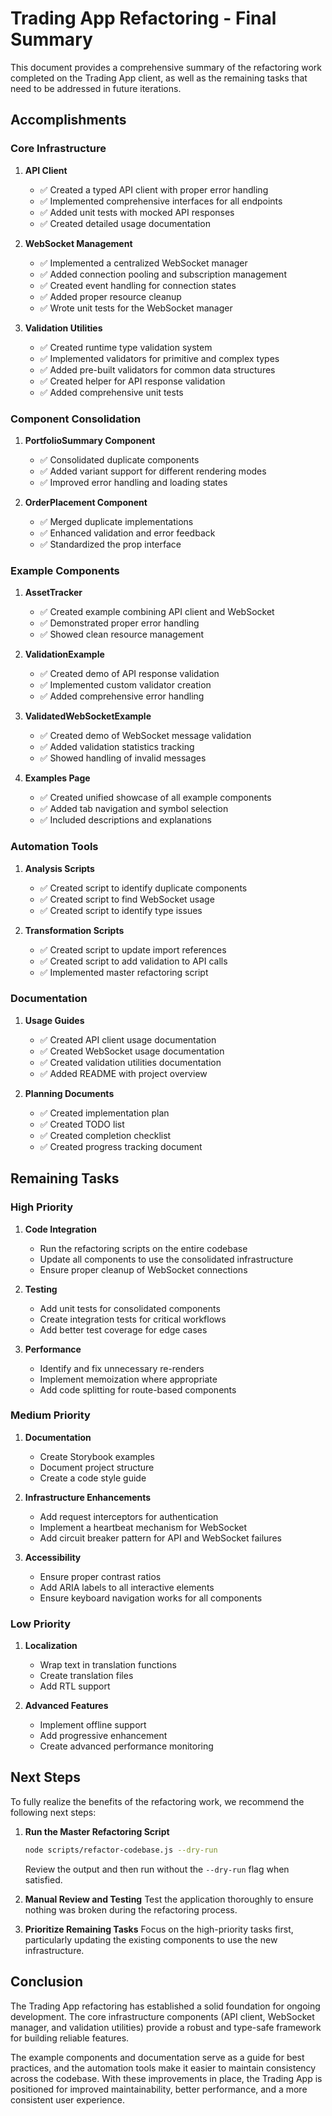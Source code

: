 # Trading App Refactoring - Final Summary

This document provides a comprehensive summary of the refactoring work completed on the Trading App client, as well as the remaining tasks that need to be addressed in future iterations.

## Accomplishments

### Core Infrastructure

1. **API Client**

   - ✅ Created a typed API client with proper error handling
   - ✅ Implemented comprehensive interfaces for all endpoints
   - ✅ Added unit tests with mocked API responses
   - ✅ Created detailed usage documentation

2. **WebSocket Management**

   - ✅ Implemented a centralized WebSocket manager
   - ✅ Added connection pooling and subscription management
   - ✅ Created event handling for connection states
   - ✅ Added proper resource cleanup
   - ✅ Wrote unit tests for the WebSocket manager

3. **Validation Utilities**
   - ✅ Created runtime type validation system
   - ✅ Implemented validators for primitive and complex types
   - ✅ Added pre-built validators for common data structures
   - ✅ Created helper for API response validation
   - ✅ Added comprehensive unit tests

### Component Consolidation

1. **PortfolioSummary Component**

   - ✅ Consolidated duplicate components
   - ✅ Added variant support for different rendering modes
   - ✅ Improved error handling and loading states

2. **OrderPlacement Component**
   - ✅ Merged duplicate implementations
   - ✅ Enhanced validation and error feedback
   - ✅ Standardized the prop interface

### Example Components

1. **AssetTracker**

   - ✅ Created example combining API client and WebSocket
   - ✅ Demonstrated proper error handling
   - ✅ Showed clean resource management

2. **ValidationExample**

   - ✅ Created demo of API response validation
   - ✅ Implemented custom validator creation
   - ✅ Added comprehensive error handling

3. **ValidatedWebSocketExample**

   - ✅ Created demo of WebSocket message validation
   - ✅ Added validation statistics tracking
   - ✅ Showed handling of invalid messages

4. **Examples Page**
   - ✅ Created unified showcase of all example components
   - ✅ Added tab navigation and symbol selection
   - ✅ Included descriptions and explanations

### Automation Tools

1. **Analysis Scripts**

   - ✅ Created script to identify duplicate components
   - ✅ Created script to find WebSocket usage
   - ✅ Created script to identify type issues

2. **Transformation Scripts**
   - ✅ Created script to update import references
   - ✅ Created script to add validation to API calls
   - ✅ Implemented master refactoring script

### Documentation

1. **Usage Guides**

   - ✅ Created API client usage documentation
   - ✅ Created WebSocket usage documentation
   - ✅ Created validation utilities documentation
   - ✅ Added README with project overview

2. **Planning Documents**
   - ✅ Created implementation plan
   - ✅ Created TODO list
   - ✅ Created completion checklist
   - ✅ Created progress tracking document

## Remaining Tasks

### High Priority

1. **Code Integration**

   - Run the refactoring scripts on the entire codebase
   - Update all components to use the consolidated infrastructure
   - Ensure proper cleanup of WebSocket connections

2. **Testing**

   - Add unit tests for consolidated components
   - Create integration tests for critical workflows
   - Add better test coverage for edge cases

3. **Performance**
   - Identify and fix unnecessary re-renders
   - Implement memoization where appropriate
   - Add code splitting for route-based components

### Medium Priority

1. **Documentation**

   - Create Storybook examples
   - Document project structure
   - Create a code style guide

2. **Infrastructure Enhancements**

   - Add request interceptors for authentication
   - Implement a heartbeat mechanism for WebSocket
   - Add circuit breaker pattern for API and WebSocket failures

3. **Accessibility**
   - Ensure proper contrast ratios
   - Add ARIA labels to all interactive elements
   - Ensure keyboard navigation works for all components

### Low Priority

1. **Localization**

   - Wrap text in translation functions
   - Create translation files
   - Add RTL support

2. **Advanced Features**
   - Implement offline support
   - Add progressive enhancement
   - Create advanced performance monitoring

## Next Steps

To fully realize the benefits of the refactoring work, we recommend the following next steps:

1. **Run the Master Refactoring Script**

   ```bash
   node scripts/refactor-codebase.js --dry-run
   ```

   Review the output and then run without the `--dry-run` flag when satisfied.

2. **Manual Review and Testing**
   Test the application thoroughly to ensure nothing was broken during the refactoring process.

3. **Prioritize Remaining Tasks**
   Focus on the high-priority tasks first, particularly updating the existing components to use the new infrastructure.

## Conclusion

The Trading App refactoring has established a solid foundation for ongoing development. The core infrastructure components (API client, WebSocket manager, and validation utilities) provide a robust and type-safe framework for building reliable features.

The example components and documentation serve as a guide for best practices, and the automation tools make it easier to maintain consistency across the codebase. With these improvements in place, the Trading App is positioned for improved maintainability, better performance, and a more consistent user experience.
